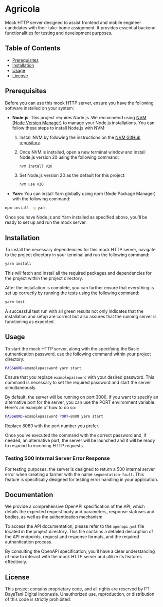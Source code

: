 # Agricola

Mock HTTP server designed to assist frontend and mobile engineer candidates with their take-home assignment. It provides essential backend functionalities for testing and development purposes.

## Table of Contents

- [Prerequisites](#prerequisites)
- [Installation](#installation)
- [Usage](#usage)
- [License](#license)

## Prerequisites

Before you can use this mock HTTP server, ensure you have the following software installed on your system:

- **Node.js**: This project requires Node.js. We recommend using [NVM (Node Version Manager)](https://github.com/nvm-sh/nvm) to manage your Node.js installations. You can follow these steps to install Node.js with NVM:

  1. Install NVM by following the instructions on the [NVM GitHub repository](https://github.com/nvm-sh/nvm#installing-and-updating).

  2. Once NVM is installed, open a new terminal window and install Node.js version 20 using the following command:

     ```bash
     nvm install v20
     ```
  
  3. Set Node.js version 20 as the default for this project:

     ```bash
     nvm use v20
     ```

- **Yarn**: You can install Yarn globally using npm (Node Package Manager) with the following command:

```bash
npm install -g yarn
```

Once you have Node.js and Yarn installed as specified above, you'll be ready to set up and run the mock server.

## Installation

To install the necessary dependencies for this mock HTTP server, navigate to the project directory in your terminal and run the following command:

```bash
yarn install
```

This will fetch and install all the required packages and dependencies for the project within the project directory.

After the installation is complete, you can further ensure that everything is set up correctly by running the tests using the following command:

```bash
yarn test
```

A successful test run with all green results not only indicates that the installation and setup are correct but also assures that the running server is functioning as expected.

## Usage

To start the mock HTTP server, along with the specifying the Basic authentication password, use the following command within your project directory:

```bash
PASSWORD=examplepassword yarn start
```

Ensure that you replace `examplepassword` with your desired password. This command is necessary to set the required password and start the server simultaneously.

By default, the server will be running on port 3000. If you want to specify an alternative port for the server, you can use the PORT environment variable. Here's an example of how to do so:

```bash
PASSWORD=examplepassword PORT=8080 yarn start
```

Replace 8080 with the port number you prefer.

Once you've executed the command with the correct password and, if needed, an alternative port, the server will be launched and it will be ready to respond to incoming HTTP requests.

### Testing 500 Internal Server Error Response

For testing purposes, the server is designed to return a 500 internal server error when creating a farmer with the name `segmentation-fault`. This feature is specifically designed for testing error handling in your application.

## Documentation

We provide a comprehensive OpenAPI specification of the API, which details the expected request body and parameters, response statuses and bodies, as well as the authentication mechanism.

To access the API documentation, please refer to the `openapi.yml` file located in the project directory. This file contains a detailed description of the API endpoints, request and response formats, and the required authentication process.

By consulting the OpenAPI specification, you'll have a clear understanding of how to interact with the mock HTTP server and utilize its features effectively.

## License

This project contains proprietary code, and all rights are reserved by PT DayaTani Digital Indonesia. Unauthorized use, reproduction, or distribution of this code is strictly prohibited.
